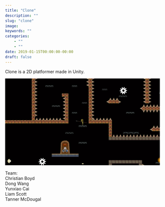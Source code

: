 ```yaml
---
title: "Clone"
description: ""
slug: "clone"
image:
keywords: ""
categories:
    - ""
    - ""
date: 2019-01-15T00:00:00-00:00
draft: false
---
```


Clone is a 2D platformer made in Unity.

![](../../img/blogs/clone_game.jpg)

Team:<br/>
Christian Boyd<br/>
Dong Wang<br/>
Yunxiao Cai<br/>
Liam Scott<br/>
Tanner McDougal
